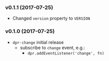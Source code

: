 ### v0.1.1 (2017-07-25)
- Changed `version` property to `VERSION`

### v0.1.0 (2017-07-25)
- `dpr-change` initial release
  - subscribe to `change` event, e.g.:
    - `dpr.addEventListener('change', fn)`

